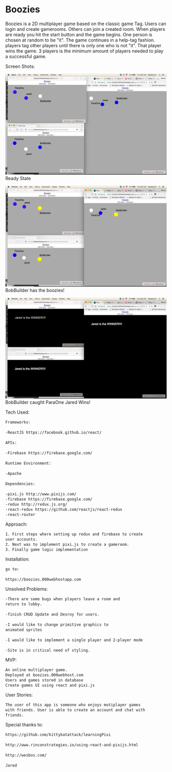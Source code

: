 # Boozies

Boozies is a 2D multiplayer game based on the classic game 
Tag. Users can login and create gamerooms. Others can join 
a created room. When players are ready you hit the start 
button and the game begins. One person is chosen at random
to be "it". The game continues in a help-tag fashion. players
tag other players until there is only one who is not "it".
That player wins the game. 3 players is the minimum amount of
players needed to play a successful game.

Screen Shots:

![readystate](./readystate.png)
Ready State

![bobsit](./bobsit.png)
BobBuilder has the boozies!

![winState](./winState.png)
BobBuilder caught ParaOne
Jared Wins!


Tech Used:

	Frameworks:

	-ReactJS https://facebook.github.io/react/

	APIs:

	-Firebase https://firebase.google.com/

	Runtime Environment:

	-Apache

	Dependencies:

	-pixi.js http://www.pixijs.com/
	-firebase https://firebase.google.com/
	-redux http://redux.js.org/
	-react-redux https://github.com/reactjs/react-redux
	-react-router 

Approach:

	1. First steps where setting up redux and firebase to create
	user accounts.
	2. Next was to implement pixi.js to create a gameroom.
	3. Finally game logic implementation

Installation:

	go to: 

	https://boozies.000webhostapp.com

Unsolved Problems:

	-There are some bugs when players leave a room and 
	return to lobby.

	-finish CRUD Update and Desroy for users.
	
	-I would like to change primitive graphics to 
	animated sprites

	-I would like to implement a single player and 2-player mode

	-Site is in critical need of styling.

MVP:

	An online multiplayer game.
	Deployed at boozies.000webhost.com
	Users and games stored in database
	Create games UI using react and pixi.js

User Stories:

	The user of this app is someone who enjoys mutiplayer games
	with friends. User is able to create an account and chat with
	friends.

Special thanks to:

	https://github.com/kittykatattack/learningPixi

	http://www.rinconstrategies.io/using-react-and-pixijs.html

	http://wesbos.com/

	Jared


